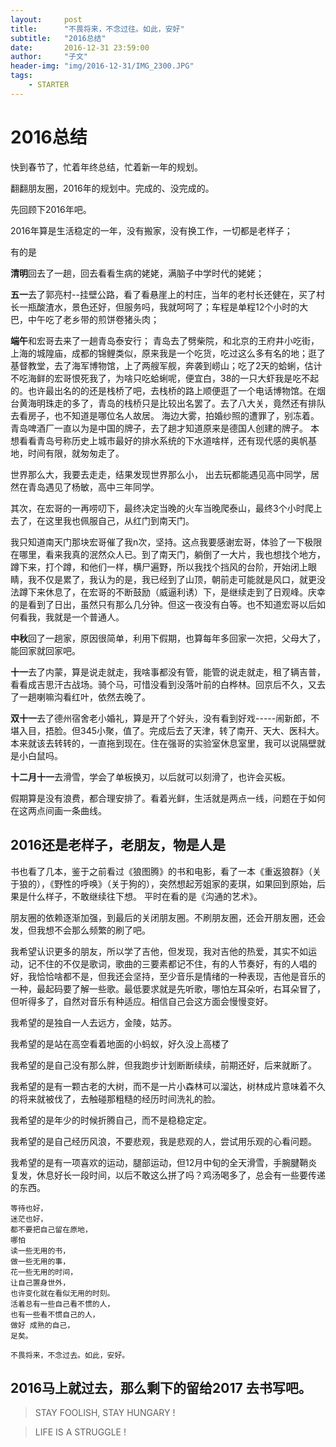```yaml
---
layout:     post
title:      "不畏将来，不念过往。如此，安好"
subtitle:   "2016总结"
date:       2016-12-31 23:59:00
author:     "子文"
header-img: "img/2016-12-31/IMG_2300.JPG"
tags:
    - STARTER
---
```



# 2016总结

快到春节了，忙着年终总结，忙着新一年的规划。

翻翻朋友圈，2016年的规划中。完成的、没完成的。

先回顾下2016年吧。

2016年算是生活稳定的一年，没有搬家，没有换工作，一切都是老样子；

有的是

 **清明**回去了一趟，回去看看生病的姥姥，满脑子中学时代的姥姥；

**五一**去了郭亮村--挂壁公路，看了看悬崖上的村庄，当年的老村长还健在，买了村长一瓶酸渣水，景色还好，但服务吗，我就呵呵了；车程是单程12个小时的大巴，中午吃了老乡带的煎饼卷猪头肉；

 **端午**和宏哥去来了一趟青岛泰安行；
 青岛去了劈柴院，和北京的王府井小吃街，上海的城隍庙，成都的锦鲤类似，原来我是一个吃货，吃过这么多有名的地；逛了基督教堂，去了海军博物馆，上了两艘军舰，奔袭到崂山；吃了2天的蛤蜊，估计不吃海鲜的宏哥恨死我了，为啥只吃蛤蜊呢，便宜白，38的一只大虾我是吃不起的。也许最出名的的还是栈桥了吧，去栈桥的路上顺便逛了一个电话博物馆。在烟台黄海明珠走的多了，青岛的栈桥只是比较出名罢了。去了八大关，竟然还有排队去看房子，也不知道是哪位名人故居。
 海边大雾，拍婚纱照的遭罪了，别冻着。青岛啤酒厂一直以为是中国的牌子，去了趟才知道原来是德国人创建的牌子。
 本想看看青岛号称历史上城市最好的排水系统的下水道啥样，还有现代感的奥帆基地，时间有限，就匆匆走了。
 
 世界那么大，我要去走走，结果发现世界那么小， 出去玩都能遇见高中同学，居然在青岛遇见了杨敏，高中三年同学。
 
其次，在宏哥的一再唠叨下，最终决定当晚的火车当晚爬泰山，最终3个小时爬上去了，在这里我也佩服自己，从红门到南天门。

 我只知道南天门那块宏哥催了我n次，坚持。这点我要感谢宏哥，体验了一下极限在哪里，看来我真的泯然众人已。到了南天门，躺倒了一大片，我也想找个地方，蹲下来，打个蹲，和他们一样，横尸遍野，所以我找个挡风的台阶，开始闭上眼睛，我不仅是累了，我认为的是，我已经到了山顶，朝前走可能就是风口，就更没法蹲下来休息了，在宏哥的不断鼓励（威逼利诱）下，是继续走到了日观峰。庆幸的是看到了日出，虽然只有那么几分钟。但这一夜没有白等。也不知道宏哥以后如何看我，我就是一个普通人。
 
**中秋**回了一趟家，原因很简单，利用下假期，也算每年多回家一次把，父母大了，能回家就回家吧。

**十一**去了内蒙，算是说走就走，我啥事都没有管，能管的说走就走，租了辆吉普，看看成吉思汗古战场。骑个马，可惜没看到没落叶前的白桦林。回京后不久，又去了一趟喇嘛沟看红叶，依然去晚了。
 
 **双十一**去了德州宿舍老小婚礼，算是开了个好头，没有看到好戏-----闹新郎，不堪入目，捂脸。但345小聚，值了。完成后去了天津，转了南开、天大、医科大。本来就该去转转的，一直拖到现在。住在强哥的实验室休息室里，我可以说隔壁就是小白鼠吗。
 
**十二月十一**去滑雪，学会了单板换刃，以后就可以刻滑了，也许会买板。

假期算是没有浪费，都合理安排了。看着光鲜，生活就是两点一线，问题在于如何在这两点间画一条曲线。

## 2016还是老样子，老朋友，物是人是

书也看了几本，鉴于之前看过《狼图腾》的书和电影，看了一本《重返狼群》（关于狼的），《野性的呼唤》（关于狗的），突然想起芳姐家的麦琪，如果回到原始，后果是什么样子，不敢继续往下想。
平时在看的是《沟通的艺术》。

朋友圈的依赖逐渐加强，到最后的关闭朋友圈。不刷朋友圈，还会开朋友圈，还会发，但我想不会那么频繁的刷了吧。

我希望认识更多的朋友，所以学了吉他，但发现，我对吉他的热爱，其实不如运动，记不住的不仅是歌词，歌曲的三要素都记不住，有的人节奏好，有的人唱的好，我恰恰啥都不是，但我还会坚持，至少音乐是情绪的一种表现，吉他是音乐的一种，最起码要了解一些歌。最低要求就是先听歌，哪怕左耳朵听，右耳朵冒了，但听得多了，自然对音乐有种适应。相信自己会这方面会慢慢变好。

我希望的是独自一人去远方，金陵，姑苏。

我希望的是站在高空看着地面的小蚂蚁，好久没上高楼了

我希望的是自己没有那么胖，但我跑步计划断断续续，前期还好，后来就断了。

我希望的是有一颗古老的大树，而不是一片小森林可以溜达，树林成片意味着不久的将来就被伐了，去触碰那粗糙的经历时间洗礼的脸。

我希望的是年少的时候折腾自己，而不是稳稳定定。

我希望的是自己经历风浪，不要悲观，我是悲观的人，尝试用乐观的心看问题。

我希望的是有一项喜欢的运动，腿部运动，但12月中旬的全天滑雪，手腕腱鞘炎复发，休息好长一段时间，以后不敢这么拼了吗？鸡汤喝多了，总会有一些要传递的东西。

```
等待也好，
迷茫也好，
都不要把自己留在原地，
哪怕
读一些无用的书，
做一些无用的事，
花一些无用的时间，
让自己置身世外，
也许变化就在看似无用的时刻。
活着总有一些自己看不惯的人，
也有一些看不惯自己的人，
做好 成熟的自己，
足矣。
```

```
不畏将来，不念过去。如此，安好。
```

## 2016马上就过去，那么剩下的留给2017	去书写吧。


>  STAY FOOLISH, STAY HUNGARY !


>  LIFE IS A STRUGGLE !


























